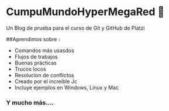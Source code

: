 # CumpuMundoHyperMegaRed 🤖
Un Blog de prueba para el curso de Git y GitHub de Platzi

##Aprendimos sobre :

- Comandos más usasdos
- Flujos de trabajos
- Buenas prácticas
- Trucos locos
- Resolucion de conflictos
- Creado por el increible Jc
- Incluye ejemplos en Windows, Linux y Mac

### Y mucho más....
